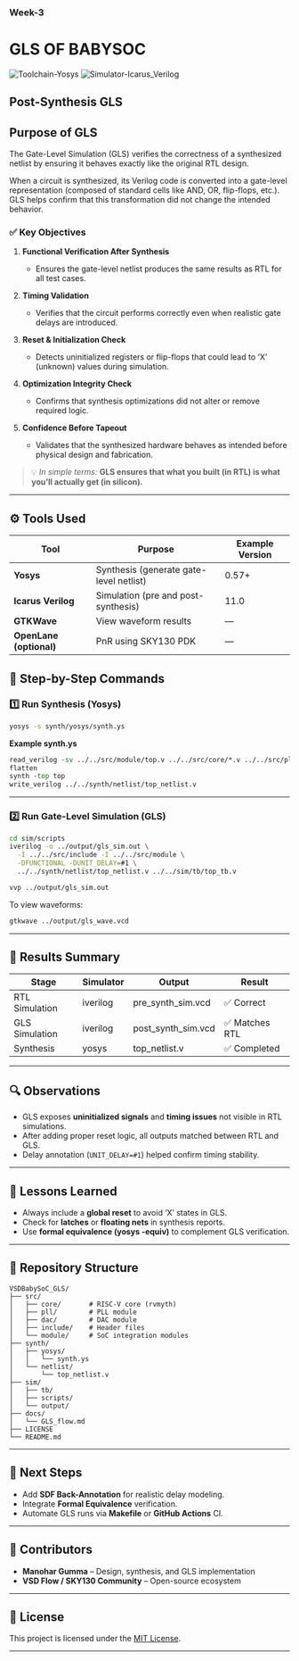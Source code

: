 ### Week-3


# GLS OF BABYSOC

![Toolchain-Yosys](https://img.shields.io/badge/Tool-Yosys-blue)
![Simulator-Icarus\_Verilog](https://img.shields.io/badge/Simulator-Icarus_Verilog-orange)



## Post-Synthesis GLS  
## Purpose of GLS

The Gate-Level Simulation (GLS) verifies the correctness of a synthesized netlist by ensuring it behaves exactly like the original RTL design.

When a circuit is synthesized, its Verilog code is converted into a gate-level representation (composed of standard cells like AND, OR, flip-flops, etc.).
GLS helps confirm that this transformation did not change the intended behavior.


### ✅ Key Objectives

1. **Functional Verification After Synthesis**

   * Ensures the gate-level netlist produces the same results as RTL for all test cases.
2. **Timing Validation**

   * Verifies that the circuit performs correctly even when realistic gate delays are introduced.
3. **Reset & Initialization Check**

   * Detects uninitialized registers or flip-flops that could lead to ‘X’ (unknown) values during simulation.
4. **Optimization Integrity Check**

   * Confirms that synthesis optimizations did not alter or remove required logic.
5. **Confidence Before Tapeout**

   * Validates that the synthesized hardware behaves as intended before physical design and fabrication.

> 💡 *In simple terms:*
> **GLS ensures that what you built (in RTL) is what you’ll actually get (in silicon).**

---

## ⚙️ Tools Used

| Tool                    | Purpose                                 | Example Version |
| ----------------------- | --------------------------------------- | --------------- |
| **Yosys**               | Synthesis (generate gate-level netlist) | 0.57+           |
| **Icarus Verilog**      | Simulation (pre and post-synthesis)     | 11.0            |
| **GTKWave**             | View waveform results                   | —               |
| **OpenLane (optional)** | PnR using SKY130 PDK                    | —               |


## 🧠 Step-by-Step Commands

### 1️⃣ Run Synthesis (Yosys)

```bash
yosys -s synth/yosys/synth.ys
```

**Example synth.ys**

```tcl
read_verilog -sv ../../src/module/top.v ../../src/core/*.v ../../src/pll/*.v ../../src/dac/*.v
flatten
synth -top top
write_verilog ../../synth/netlist/top_netlist.v
```

---

### 2️⃣ Run Gate-Level Simulation (GLS)

```bash
cd sim/scripts
iverilog -o ../output/gls_sim.out \
  -I ../../src/include -I ../../src/module \
  -DFUNCTIONAL -DUNIT_DELAY=#1 \
  ../../synth/netlist/top_netlist.v ../../sim/tb/top_tb.v

vvp ../output/gls_sim.out
```

To view waveforms:

```bash
gtkwave ../output/gls_wave.vcd
```

---

## 🧾 Results Summary

| Stage          | Simulator | Output             | Result        |
| -------------- | --------- | ------------------ | ------------- |
| RTL Simulation | iverilog  | pre_synth_sim.vcd  | ✅ Correct     |
| GLS Simulation | iverilog  | post_synth_sim.vcd | ✅ Matches RTL |
| Synthesis      | yosys     | top_netlist.v      | ✅ Completed   |

---

## 🔍 Observations

* GLS exposes **uninitialized signals** and **timing issues** not visible in RTL simulations.
* After adding proper reset logic, all outputs matched between RTL and GLS.
* Delay annotation (`UNIT_DELAY=#1`) helped confirm timing stability.

---

## 🧠 Lessons Learned

* Always include a **global reset** to avoid ‘X’ states in GLS.
* Check for **latches** or **floating nets** in synthesis reports.
* Use **formal equivalence (yosys -equiv)** to complement GLS verification.

---

## 📁 Repository Structure

```
VSDBabySoC_GLS/
├── src/
│   ├── core/       # RISC-V core (rvmyth)
│   ├── pll/        # PLL module
│   ├── dac/        # DAC module
│   ├── include/    # Header files
│   └── module/     # SoC integration modules
├── synth/
│   ├── yosys/
│   │   └── synth.ys
│   └── netlist/
│       └── top_netlist.v
├── sim/
│   ├── tb/
│   ├── scripts/
│   └── output/
├── docs/
│   └── GLS_flow.md
├── LICENSE
└── README.md
```

---

## 🧩 Next Steps

* Add **SDF Back-Annotation** for realistic delay modeling.
* Integrate **Formal Equivalence** verification.
* Automate GLS runs via **Makefile** or **GitHub Actions** CI.

---

## 🙌 Contributors

* **Manohar Gumma** – Design, synthesis, and GLS implementation
* **VSD Flow / SKY130 Community** – Open-source ecosystem

---

## 🪪 License

This project is licensed under the [MIT License](LICENSE).

---
